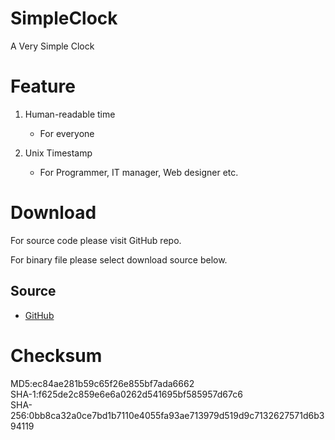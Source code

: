 # SimpleClock

A Very Simple Clock

# Feature

1. Human-readable time
   - For everyone
  
2. Unix Timestamp
   - For Programmer, IT manager, Web designer etc.
   
# Download
   
For source code please visit GitHub repo.

For binary file please select download source below.
   
## Source
* [GitHub](https://github.com/knugi0123/SimpleClock/releases/download/Beta_1/SimpleClock.exe)
  
# Checksum
MD5:ec84ae281b59c65f26e855bf7ada6662<br />
SHA-1:f625de2c859e6e6a0262d541695bf585957d67c6<br />
SHA-256:0bb8ca32a0ce7bd1b7110e4055fa93ae713979d519d9c7132627571d6b394119<br />
